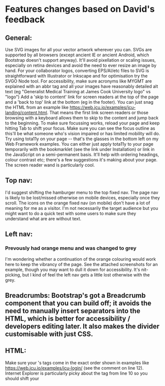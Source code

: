 # Features changes based on David's feedback

## General:
Use SVG images for all your vector artwork wherever you can. SVGs are supported by all browsers (except ancient IE or ancient Android, which Bootstrap doesn't support anyway).  It'll avoid pixellation or scaling issues, especially on retina devices and avoid the need to ever resize an image by hand.  For your collaborator logos, converting EPS/AI/etc files to SVG is straightforward with Illustrator or Inkscape and for optimisation try the SVGO Node tool.
For accessibility, make sure acronyms like MYGMT are explained with an abbr tag and all your images have reasonably detailed alt text (eg "Generalist Medical Training at James Cook University logo" vs "logo")
Add a 'skip to content' link for screen readers at the top of the page and a 'back to top' link at the bottom (eg in the footer).  You can just snag the HTML from an example like https://web.jcu.io/examples/jcu-landing/content.html.  That means the first link screen readers or those browsing with a keyboard allows them to skip to the content and jump back to the beginning.
To make sure focussing works, reload your page and keep hitting Tab to shift your focus.  Make sure you can see the focus outline as this'll be what someone who's vision impaired or has limited mobility will do.
Try using tota11y on your page -- that's the glasses in the bottom left on my Web Framework examples.  You can either just apply tota11y to your page temporarily with the bookmarklet (see the link under Installation) or link in the JavaScript on a semi-permanent basis. It'll help with ordering headings, colour contrast etc; there's a few suggestions it's making about your page.  The screen reader wand is particularly cool.
## Top nav:
I'd suggest shifting the hamburger menu to the top fixed nav.  The page nav is likely to be lost/missed otherwise on mobile devices, especially once they scroll.
The icons on the orange fixed nav (on mobile) don't have a lot of meaning for me as a visitor.  I'm not necessarily the target audience but you might want to do a quick test with some users to make sure they understand what are are without text.
## Left nav:
### Prevously had orange menu and was changed to grey
I'm wondering whether a continuation of the orange colouring would work here to keep the vibrancy of the page.  See the attached screenshots for an example, though you may want to dull it down for accessibility.  It's nit-picking, but I kind of feel the left nav gets a little lost otherwise with the grey.
## Breadcrumbs: Bootstrap's got a Breadcrumb component that you can build off; it avoids the need to manually insert separators into the HTML, which is better for accessibility / developers editing later.  It also makes the divider customisable with just CSS.
## HTML:
Make sure your <head>'s <meta> tags come in the exact order shown in examples like https://web.jcu.io/examples/jcu-login/ (see the comment on line 12).  Internet Explorer is particularly picky about the tag from line 10 so you should shift your <title> element after the 3 suggested tags.
It's best to put your JavaScript <script> tags just before the closing </body> tag.  This means the browser loads the page first then executes the JS, rather than blocking rendering while loading JS.  It also means that you can add any per-page customisations at the end of the document and avoid the need for jQuery $(document).ready() calls, making your page even faster.
Use a <main> HTML5 element on the page for better semantics; you can just switch your <div class="container-fluid"> to <main class="container-fluid"> and it'll just 'mean' more to a screen reader etc.
Make sure you're using the jcu.min.css CSS file in production.
Your images are all good on this page as they don't need to be responsive, but in case you need them, use img-fluid 




